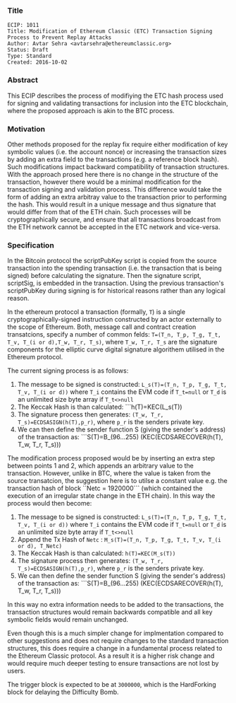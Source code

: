 ### Title

    ECIP: 1011
    Title: Modification of Ethereum Classic (ETC) Transaction Signing Process to Prevent Replay Attacks
    Author: Avtar Sehra <avtarsehra@ethereumclassic.org>
    Status: Draft
    Type: Standard
    Created: 2016-10-02

### Abstract
This ECIP describes the process of modifiying the ETC hash process used for signing and validating transactions for inclusion into the ETC blockchain, where the proposed approach is akin to the BTC process.

### Motivation
Other methods proposed for the replay fix require either modification of key symbolic values (i.e. the account nonce) or increasing the transaction sizes by adding an extra field to the transactions (e.g. a reference block hash). Such modifications impact backward compatibility of transaction structures. With the approach prosed here there is no change in the structure of the transaction, however there would be a minimal modification for the transaction signing and validation process. This difference would take the form of adding an extra arbitray value to the transaction prior to performing the hash. This would result in a unique message and thus signature that would differ from that of the ETH chain. Such processes will be cryptographically secure, and ensure that all transactions broadcast from the ETH network cannot be accepted in the ETC network and vice-versa.

### Specification
In the Bitcoin protocol the scriptPubKey script is copied from the source transaction into the spending transaction (i.e. the transaction that is being signed) before calculating the signature. Then the signature script, scriptSig, is embedded in the transaction. Using the previous transaction's scriptPubKey during signing is for historical reasons rather than any logical reason.

In the ethereum protocol a transaction (formally, ```T```) is a single cryptographically-signed instruction constructed by an actor externally to the scope of Ethereum. Both, message call and contract creation transatcions, specify a number of common felds: ```T=(T_n, T_p, T_g, T_t, T_v, T_(i or d),T_w, T_r, T_s)```,  where ```T_w, T_r, T_s``` are the signature components for the elliptic curve digital signature algorithem utilised in the Ethereum protocol.

The current signing process is as follows:

1. The message to be signed is constructed: ```L_s(T)=(T_n, T_p, T_g, T_t, T_v, T_(i or d))``` where ```T_i``` contains the EVM code if ```T_t=null``` or ```T_d``` is an unlimited size byte array if ```T_t<>null```
2. The Keccak Hash is than calculated: ```h(T)=KEC(L_s(T))
3. The signature process then generates: ```(T_w, T_r, T_s)=ECDSASIGN(h(T),p_r)```, where ```p_r``` is the senders private key.
4. We can then define the sender function S (giving the sender's address) of the transaction as: ```S(T)=B_(96...255) (KEC(ECDSARECOVER(h(T), T_w, T_r, T_s)))

The modification process proposed would be by inserting an extra step between points 1 and 2, which appends an arbitrary value to the transaction. However, unlike in BTC, where the value is taken from the source transatcion, the suggestion here is to utilse a constant value e.g. the transaction hash of block ``Netc = 1920000``` (which contained the execution of an irregular state change in the ETH chain). In this way the process would then become:

1. The message to be signed is constructed: ```L_s(T)=(T_n, T_p, T_g, T_t, T_v, T_(i or d))``` where ```T_i``` contains the EVM code if ```T_t=null``` or ```T_d``` is an unlimited size byte array if ```T_t<>null```
2. Append the Tx Hash of ```Netc``` : ```M_s(T)=(T_n, T_p, T_g, T_t, T_v, T_(i or d), T_Netc)``` 
2. The Keccak Hash is than calculated: ```h(T)=KEC(M_s(T))```
3. The signature process then generates: ```(T_w, T_r, T_s)=ECDSASIGN(h(T),p_r)```, where ```p_r``` is the senders private key.
4. We can then define the sender function S (giving the sender's address) of the transaction as: ```S(T)=B_(96...255) (KEC(ECDSARECOVER(h(T), T_w, T_r, T_s)))

In this way no extra information needs to be added to the transactions, the transaction structures would remain backwards compatible and all key symbolic fields would remain unchanged.

Even though this is a much simpler change for implmentation compared to other suggestions and does not require changes to the standard transaction structures, this does require a change in a fundamental process related to the Ethereum Classic protocol. As a result it is a higher risk change and would require much deeper testing to ensure transactions are not lost by users.

The trigger block is expected to be at ```3000000```, which is the HardForking block for delaying the Difficulty Bomb. 
